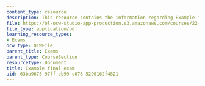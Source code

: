 ```yaml
---
content_type: resource
description: This resource contains the information regarding Example final exam.
file: https://ol-ocw-studio-app-production.s3.amazonaws.com/courses/22-15-essential-numerical-methods-fall-2014/63ba967597ffeb99c0765290162f4821_MIT22_15F14_final_ex.pdf
file_type: application/pdf
learning_resource_types:
- Exams
ocw_type: OCWFile
parent_title: Exams
parent_type: CourseSection
resourcetype: Document
title: Example final exam
uid: 63ba9675-97ff-eb99-c076-5290162f4821
---
```

